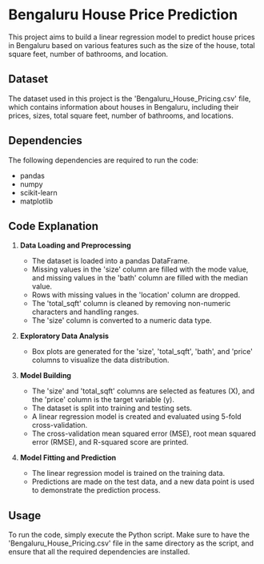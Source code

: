# Bengaluru House Price Prediction

This project aims to build a linear regression model to predict house prices in Bengaluru based on various features such as the size of the house, total square feet, number of bathrooms, and location.

## Dataset

The dataset used in this project is the 'Bengaluru_House_Pricing.csv' file, which contains information about houses in Bengaluru, including their prices, sizes, total square feet, number of bathrooms, and locations.

## Dependencies

The following dependencies are required to run the code:

- pandas
- numpy
- scikit-learn
- matplotlib

## Code Explanation

1. **Data Loading and Preprocessing**
   - The dataset is loaded into a pandas DataFrame.
   - Missing values in the 'size' column are filled with the mode value, and missing values in the 'bath' column are filled with the median value.
   - Rows with missing values in the 'location' column are dropped.
   - The 'total_sqft' column is cleaned by removing non-numeric characters and handling ranges.
   - The 'size' column is converted to a numeric data type.

2. **Exploratory Data Analysis**
   - Box plots are generated for the 'size', 'total_sqft', 'bath', and 'price' columns to visualize the data distribution.

3. **Model Building**
   - The 'size' and 'total_sqft' columns are selected as features (X), and the 'price' column is the target variable (y).
   - The dataset is split into training and testing sets.
   - A linear regression model is created and evaluated using 5-fold cross-validation.
   - The cross-validation mean squared error (MSE), root mean squared error (RMSE), and R-squared score are printed.

4. **Model Fitting and Prediction**
   - The linear regression model is trained on the training data.
   - Predictions are made on the test data, and a new data point is used to demonstrate the prediction process.

## Usage

To run the code, simply execute the Python script. Make sure to have the 'Bengaluru_House_Pricing.csv' file in the same directory as the script, and ensure that all the required dependencies are installed.
